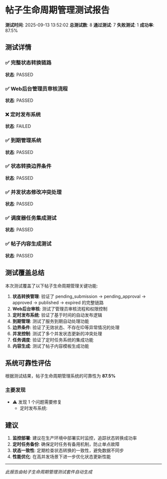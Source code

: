# 帖子生命周期管理测试报告

**测试时间**: 2025-09-13 13:52:02
**总测试数**: 8
**通过测试**: 7
**失败测试**: 1
**成功率**: 87.5%

## 测试详情

### ✅ 完整状态转换链路
**状态**: PASSED

### ✅ Web后台管理员审核流程
**状态**: PASSED

### ❌ 定时发布系统
**状态**: FAILED

### ✅ 到期管理系统
**状态**: PASSED

### ✅ 状态转换边界条件
**状态**: PASSED

### ✅ 并发状态修改冲突处理
**状态**: PASSED

### ✅ 调度器任务集成测试
**状态**: PASSED

### ✅ 帖子内容生成测试
**状态**: PASSED

## 测试覆盖总结

本次测试覆盖了以下帖子生命周期管理关键功能:

1. **状态转换管理**: 验证了 pending_submission → pending_approval → approved → published → expired 的完整链路
2. **Web后台审核**: 测试了管理员审核流程和权限控制
3. **定时发布系统**: 验证了基于时间的自动发布逻辑
4. **到期管理**: 测试了服务到期自动处理功能
5. **边界条件**: 验证了无效状态、不存在ID等异常情况的处理
6. **并发控制**: 测试了多个并发状态更新的冲突处理
7. **任务调度**: 验证了定时任务系统的集成功能
8. **内容生成**: 测试了帖子内容模板生成功能

## 系统可靠性评估

根据测试结果，帖子生命周期管理系统的可靠性为 **87.5%**

### 主要发现

- ⚠️ 发现 1 个问题需要修复
  - 定时发布系统: 

## 建议

1. **监控部署**: 建议在生产环境中部署实时监控，追踪状态转换成功率
2. **定时任务备份**: 确保定时任务有备用机制，防止单点故障
3. **状态一致性**: 定期检查状态转换的一致性，避免数据不同步
4. **性能优化**: 在高并发场景下进一步优化状态更新性能

---

*此报告由帖子生命周期管理测试套件自动生成*